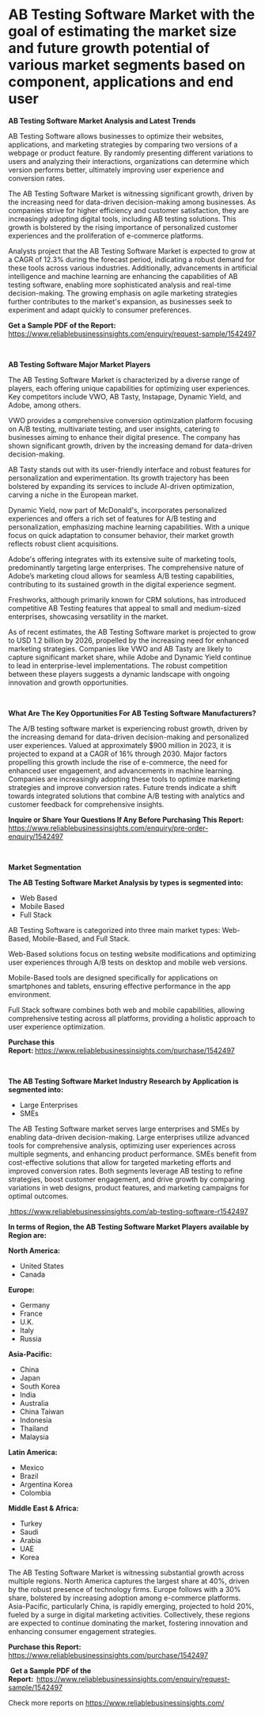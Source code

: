 <p><h1>AB Testing Software Market with the goal of estimating the market size and future growth potential of various market segments based on component, applications and end user</h1></p><p><strong>AB Testing Software Market Analysis and Latest Trends</strong></p>
<p><p>AB Testing Software allows businesses to optimize their websites, applications, and marketing strategies by comparing two versions of a webpage or product feature. By randomly presenting different variations to users and analyzing their interactions, organizations can determine which version performs better, ultimately improving user experience and conversion rates.</p><p>The AB Testing Software Market is witnessing significant growth, driven by the increasing need for data-driven decision-making among businesses. As companies strive for higher efficiency and customer satisfaction, they are increasingly adopting digital tools, including AB testing solutions. This growth is bolstered by the rising importance of personalized customer experiences and the proliferation of e-commerce platforms.</p><p>Analysts project that the AB Testing Software Market is expected to grow at a CAGR of 12.3% during the forecast period, indicating a robust demand for these tools across various industries. Additionally, advancements in artificial intelligence and machine learning are enhancing the capabilities of AB testing software, enabling more sophisticated analysis and real-time decision-making. The growing emphasis on agile marketing strategies further contributes to the market's expansion, as businesses seek to experiment and adapt quickly to consumer preferences.</p></p>
<p><strong>Get a Sample PDF of the Report:&nbsp;</strong> <a href="https://www.reliablebusinessinsights.com/enquiry/request-sample/1542497?utm_campaign=1720&utm_medium=2&utm_source=Github&utm_content=ia&utm_term=09032025&utm_id=ab-testing-software">https://www.reliablebusinessinsights.com/enquiry/request-sample/1542497</a></p>
<p>&nbsp;</p>
<p><strong>AB Testing Software Major Market Players</strong></p>
<p><p>The AB Testing Software Market is characterized by a diverse range of players, each offering unique capabilities for optimizing user experiences. Key competitors include VWO, AB Tasty, Instapage, Dynamic Yield, and Adobe, among others.</p><p>VWO provides a comprehensive conversion optimization platform focusing on A/B testing, multivariate testing, and user insights, catering to businesses aiming to enhance their digital presence. The company has shown significant growth, driven by the increasing demand for data-driven decision-making.</p><p>AB Tasty stands out with its user-friendly interface and robust features for personalization and experimentation. Its growth trajectory has been bolstered by expanding its services to include AI-driven optimization, carving a niche in the European market.</p><p>Dynamic Yield, now part of McDonald's, incorporates personalized experiences and offers a rich set of features for A/B testing and personalization, emphasizing machine learning capabilities. With a unique focus on quick adaptation to consumer behavior, their market growth reflects robust client acquisitions.</p><p>Adobe's offering integrates with its extensive suite of marketing tools, predominantly targeting large enterprises. The comprehensive nature of Adobe’s marketing cloud allows for seamless A/B testing capabilities, contributing to its sustained growth in the digital experience segment.</p><p>Freshworks, although primarily known for CRM solutions, has introduced competitive AB Testing features that appeal to small and medium-sized enterprises, showcasing versatility in the market.</p><p>As of recent estimates, the AB Testing Software market is projected to grow to USD 1.2 billion by 2026, propelled by the increasing need for enhanced marketing strategies. Companies like VWO and AB Tasty are likely to capture significant market share, while Adobe and Dynamic Yield continue to lead in enterprise-level implementations. The robust competition between these players suggests a dynamic landscape with ongoing innovation and growth opportunities.</p></p>
<p>&nbsp;</p>
<p><strong>What Are The Key Opportunities For AB Testing Software Manufacturers?</strong></p>
<p><p>The A/B testing software market is experiencing robust growth, driven by the increasing demand for data-driven decision-making and personalized user experiences. Valued at approximately $900 million in 2023, it is projected to expand at a CAGR of 16% through 2030. Major factors propelling this growth include the rise of e-commerce, the need for enhanced user engagement, and advancements in machine learning. Companies are increasingly adopting these tools to optimize marketing strategies and improve conversion rates. Future trends indicate a shift towards integrated solutions that combine A/B testing with analytics and customer feedback for comprehensive insights.</p></p>
<p><strong>Inquire or Share Your Questions If Any Before Purchasing This Report:</strong> <a href="https://www.reliablebusinessinsights.com/enquiry/pre-order-enquiry/1542497?utm_campaign=1720&utm_medium=2&utm_source=Github&utm_content=ia&utm_term=09032025&utm_id=ab-testing-software">https://www.reliablebusinessinsights.com/enquiry/pre-order-enquiry/1542497</a></p>
<p>&nbsp;</p>
<p><strong>Market Segmentation</strong></p>
<p><strong>The AB Testing Software Market Analysis by types is segmented into:</strong></p>
<p><ul><li>Web Based</li><li>Mobile Based</li><li>Full Stack</li></ul></p>
<p><p>AB Testing Software is categorized into three main market types: Web-Based, Mobile-Based, and Full Stack. </p><p>Web-Based solutions focus on testing website modifications and optimizing user experiences through A/B tests on desktop and mobile web versions. </p><p>Mobile-Based tools are designed specifically for applications on smartphones and tablets, ensuring effective performance in the app environment. </p><p>Full Stack software combines both web and mobile capabilities, allowing comprehensive testing across all platforms, providing a holistic approach to user experience optimization.</p></p>
<p><strong>Purchase this Report:&nbsp;</strong><a href="https://www.reliablebusinessinsights.com/purchase/1542497?utm_campaign=1720&utm_medium=2&utm_source=Github&utm_content=ia&utm_term=09032025&utm_id=ab-testing-software">https://www.reliablebusinessinsights.com/purchase/1542497</a></p>
<p>&nbsp;</p>
<p><strong>The AB Testing Software Market Industry Research by Application is segmented into:</strong></p>
<p><ul><li>Large Enterprises</li><li>SMEs</li></ul></p>
<p><p>The AB Testing Software market serves large enterprises and SMEs by enabling data-driven decision-making. Large enterprises utilize advanced tools for comprehensive analysis, optimizing user experiences across multiple segments, and enhancing product performance. SMEs benefit from cost-effective solutions that allow for targeted marketing efforts and improved conversion rates. Both segments leverage AB testing to refine strategies, boost customer engagement, and drive growth by comparing variations in web designs, product features, and marketing campaigns for optimal outcomes.</p></p>
<p><a href="https://www.reliablebusinessinsights.com/ab-testing-software-r1542497?utm_campaign=1720&utm_medium=2&utm_source=Github&utm_content=ia&utm_term=09032025&utm_id=ab-testing-software">&nbsp;https://www.reliablebusinessinsights.com/ab-testing-software-r1542497</a></p>
<p><strong>In terms of Region, the AB Testing Software Market Players available by Region are:</strong></p>
<p>
    <p> <strong> North America: </strong>
        <ul>
            <li>United States</li>
            <li>Canada</li>
        </ul>
        </p> 
    <p> <strong> Europe: </strong>
        <ul>
            <li>Germany</li>
            <li>France</li>
            <li>U.K.</li>
            <li>Italy</li>
            <li>Russia</li>
        </ul>
        </p> 
    <p> <strong> Asia-Pacific: </strong>
        <ul>
            <li>China</li>
            <li>Japan</li>
            <li>South Korea</li>
            <li>India</li>
            <li>Australia</li>
            <li>China Taiwan</li>
            <li>Indonesia</li>
            <li>Thailand</li>
            <li>Malaysia</li>
        </ul>
        </p> 
    <p> <strong> Latin America: </strong>
        <ul>
            <li>Mexico</li>
            <li>Brazil</li>
            <li>Argentina Korea</li>
            <li>Colombia</li>
        </ul>
        </p> 
    <p> <strong> Middle East & Africa: </strong>
        <ul>
            <li>Turkey</li>
            <li>Saudi</li>
            <li>Arabia</li>
            <li>UAE</li>
            <li>Korea</li>
        </ul>
    </p>
    </p>
<p><p>The AB Testing Software Market is witnessing substantial growth across multiple regions. North America captures the largest share at 40%, driven by the robust presence of technology firms. Europe follows with a 30% share, bolstered by increasing adoption among e-commerce platforms. Asia-Pacific, particularly China, is rapidly emerging, projected to hold 20%, fueled by a surge in digital marketing activities. Collectively, these regions are expected to continue dominating the market, fostering innovation and enhancing consumer engagement strategies.</p></p>
<p><strong>Purchase this Report: </strong><a href="https://www.reliablebusinessinsights.com/purchase/1542497?utm_campaign=1720&utm_medium=2&utm_source=Github&utm_content=ia&utm_term=09032025&utm_id=ab-testing-software">https://www.reliablebusinessinsights.com/purchase/1542497</a></p>
<p>&nbsp;<strong>Get a Sample PDF of the Report:&nbsp;&nbsp;</strong><a href="https://www.reliablebusinessinsights.com/enquiry/request-sample/1542497?utm_campaign=1720&utm_medium=2&utm_source=Github&utm_content=ia&utm_term=09032025&utm_id=ab-testing-software">https://www.reliablebusinessinsights.com/enquiry/request-sample/1542497</a></p>
<p><strong></strong></p>
<p>Check more reports on <a href="https://www.reliablebusinessinsights.com/?utm_campaign=1720&utm_medium=2&utm_source=Github&utm_content=ia&utm_term=09032025&utm_id=ab-testing-software">https://www.reliablebusinessinsights.com/</a></p>